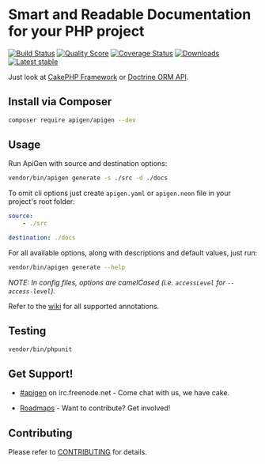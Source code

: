 # Smart and Readable Documentation for your PHP project

[![Build Status](https://img.shields.io/travis/ApiGen/ApiGen/master.svg?style=flat-square)](https://travis-ci.org/ApiGen/ApiGen)
[![Quality Score](https://img.shields.io/scrutinizer/g/ApiGen/ApiGen.svg?style=flat-square)](https://scrutinizer-ci.com/g/ApiGen/ApiGen)
[![Coverage Status](https://coveralls.io/repos/github/ApiGen/ApiGen/badge.svg?branch=master)](https://coveralls.io/github/ApiGen/ApiGen?branch=master)
[![Downloads](https://img.shields.io/packagist/dt/apigen/apigen.svg?style=flat-square)](https://packagist.org/packages/apigen/apigen)
[![Latest stable](https://img.shields.io/packagist/v/apigen/apigen.svg?style=flat-square)](https://packagist.org/packages/apigen/apigen)


Just look at [CakePHP Framework](http://api.cakephp.org/3.0/) or [Doctrine ORM API](http://www.doctrine-project.org/api/orm/2.4/).


## Install via Composer

```bash
composer require apigen/apigen --dev
```


## Usage

Run ApiGen with source and destination options:

```sh
vendor/bin/apigen generate -s ./src -d ./docs
```

To omit cli options just create `apigen.yaml` or `apigen.neon` file in your project's root folder:

```yaml
source:
    - ./src

destination: ./docs
```

For all available options, along with descriptions and default values, just run:

```sh
vendor/bin/apigen generate --help
```

*NOTE: In config files, options are camelCased (i.e. `accessLevel` for `--access-level`).*

Refer to the [wiki](https://github.com/ApiGen/ApiGen/wiki/supported-annotations) for all supported annotations.

## Testing

```sh
vendor/bin/phpunit
```

## Get Support!

* [#apigen](http://webchat.freenode.net/?channels=#apigen) on irc.freenode.net - Come chat with us, we have cake.

* [Roadmaps](https://github.com/ApiGen/ApiGen/wiki/Roadmaps) - Want to contribute? Get involved!

## Contributing

Please refer to [CONTRIBUTING](https://github.com/apigen/apigen/blob/master/CONTRIBUTING.md) for details.
